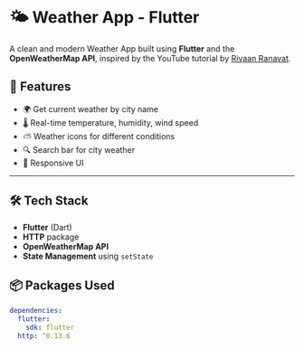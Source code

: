 # 🌤️ Weather App - Flutter

A clean and modern Weather App built using **Flutter** and the **OpenWeatherMap API**, inspired by the YouTube tutorial by [Rivaan Ranavat](https://www.youtube.com/@RivaanRanavat).



## 🚀 Features

- 🌍 Get current weather by city name
- 🌡️ Real-time temperature, humidity, wind speed
- ⛅ Weather icons for different conditions
- 🔍 Search bar for city weather
- 📱 Responsive UI

---
## 🛠️ Tech Stack

- **Flutter** (Dart)
- **HTTP** package
- **OpenWeatherMap API**
- **State Management** using `setState`

## 📦 Packages Used

```yaml
dependencies:
  flutter:
    sdk: flutter
  http: ^0.13.6